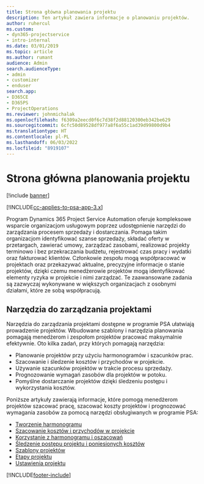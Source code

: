 ```yaml
---
title: Strona główna planowania projektu
description: Ten artykuł zawiera informacje o planowaniu projektów.
author: ruhercul
ms.custom:
- dyn365-projectservice
- intro-internal
ms.date: 03/01/2019
ms.topic: article
ms.author: rumant
audience: Admin
search.audienceType:
- admin
- customizer
- enduser
search.app:
- D365CE
- D365PS
- ProjectOperations
ms.reviewer: johnmichalak
ms.openlocfilehash: f6309a2eecd0f6c7d38f2d88120300eb342be629
ms.sourcegitcommit: 6cfc50d89528df977a8f6a55c1ad39d99800d9b4
ms.translationtype: HT
ms.contentlocale: pl-PL
ms.lasthandoff: 06/03/2022
ms.locfileid: "8919107"
---
```

# <a name="project-planning-home-page"></a>Strona główna planowania projektu

[!include [banner](../includes/psa-now-project-operations.md)]

[!INCLUDE[cc-applies-to-psa-app-3.x](../includes/cc-applies-to-psa-app-3x.md)]

Program Dynamics 365 Project Service Automation oferuje kompleksowe wsparcie organizacjom usługowym poprzez udostępnienie narzędzi do zarządzania procesem sprzedaży i dostarczania. Pomaga takim organizacjom identyfikować szanse sprzedaży, składać oferty w przetargach, zawierać umowy, zarządzać zasobami, realizować projekty terminowo i bez przekraczania budżetu, rejestrować czas pracy i wydatki oraz fakturować klientów. Członkowie zespołu mogą współpracować w projektach oraz przekazywać aktualne, precyzyjne informacje o stanie projektów, dzięki czemu menedżerowie projektów mogą identyfikować elementy ryzyka w projekcie i nimi zarządzać. Te zaawansowane zadania są zazwyczaj wykonywane w większych organizacjach z osobnymi działami, które ze sobą współpracują.

## <a name="project-management-tools"></a>Narzędzia do zarządzania projektami

Narzędzia do zarządzania projektami dostępne w programie PSA ułatwiają prowadzenie projektów. Wbudowane szablony i narzędzia planowania pomagają menedżerom i zespołom projektów pracować maksymalnie efektywnie. Oto kilka zadań, przy których pomagają narzędzia:

- Planowanie projektów przy użyciu harmonogramów i szacunków prac.
- Szacowanie i śledzenie kosztów i przychodów w projekcie.
- Używanie szacunków projektów w trakcie procesu sprzedaży.
- Prognozowanie wymagań zasobów dla projektów w potoku.
- Pomyślne dostarczanie projektów dzięki śledzeniu postępu i wykorzystania kosztów.

Poniższe artykuły zawierają informacje, które pomogą menedżerom projektów szacować pracę, szacować koszty projektów i prognozować wymagania zasobów za pomocą narzędzi obsługiwanych w programie PSA:

- [Tworzenie harmonogramu](project-creating.md)
- [Szacowanie kosztów i przychodów w projekcie](project-estimating.md)
- [Korzystanie z harmonogramu i oszacowań](project-leveraging.md)
- [Śledzenie postępu projektu i poniesionych kosztów](project-tracking.md)
- [Szablony projektów](project-templates.md)
- [Etapy projektu](project-stages.md)
- [Ustawienia projektu](project-settings.md)


[!INCLUDE[footer-include](../includes/footer-banner.md)]
